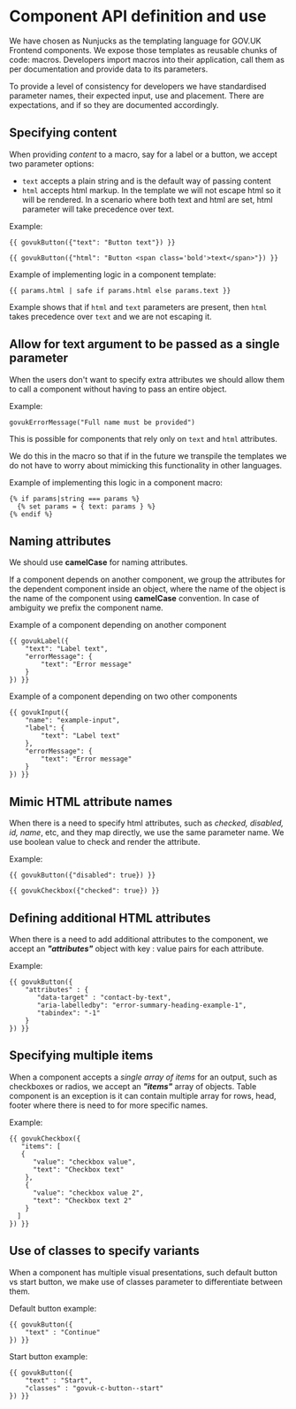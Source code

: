 
# Component API definition and use
We have chosen as Nunjucks as the templating language for GOV.UK Frontend components. We expose those templates as reusable chunks of code: macros. Developers import macros into their application, call them as per documentation and provide data to its parameters.

To provide a level of consistency for developers we have standardised parameter names, their expected input, use and placement. There are expectations, and  if so they are documented accordingly.

## Specifying content
When providing *content* to a macro, say for a label or a button, we accept two parameter options:

 - `text` accepts a plain string and is the default way of passing content
 - `html` accepts html markup. In the template we will not escape html so it will be rendered. In a scenario where both text and html are set, html parameter will take precedence over text.

Example:

`{{ govukButton({"text": "Button text"}) }}`

`{{ govukButton({"html": "Button <span class='bold'>text</span>"}) }}`

Example of implementing logic in a component template:

`{{ params.html | safe if params.html else params.text }}`

Example shows that if `html` and `text` parameters are present, then `html` takes precedence over `text` and we are not escaping it.

## Allow for text argument to be passed as a single parameter
When the users don't want to specify extra attributes we should allow them to call a component without having to pass an entire object.

Example:

`govukErrorMessage("Full name must be provided")`

This is possible for components that rely only on `text` and `html` attributes.

We do this in the macro so that if in the future we transpile the templates we do not have to worry about mimicking this functionality in other languages.

Example of implementing this logic in a component macro:
```
{% if params|string === params %}
  {% set params = { text: params } %}
{% endif %}
```

## Naming attributes
We should use **camelCase** for naming attributes.

If a component depends on another component, we group the attributes for the dependent component inside an object, where the name of the object is the name of the component using **camelCase** convention. In case of ambiguity we prefix the component name.

Example of a component depending on another component
```
{{ govukLabel({
	"text": "Label text",
	"errorMessage": {
		"text": "Error message"
	}
}) }}
```

Example of a component depending on two other components
```
{{ govukInput({
	"name": "example-input",
	"label": {
		"text": "Label text"
	},
	"errorMessage": {
		"text": "Error message"
	}
}) }}
```

## Mimic HTML attribute names
When there is a need to specify html attributes, such as *checked, disabled, id, name*, etc, and they map directly, we use the same parameter name. We use boolean value to check and render the attribute.

Example:

`{{ govukButton({"disabled": true}) }}`

`{{ govukCheckbox({"checked": true}) }}`


## Defining additional HTML attributes
When there is a need to add additional attributes to the component, we accept an ***"attributes"*** object with key : value pairs for each attribute.

Example:
```
{{ govukButton({
	"attributes" : {
	   "data-target" : "contact-by-text",
	   "aria-labelledby": "error-summary-heading-example-1",
	   "tabindex": "-1"
	}
}) }}
```

## Specifying multiple items
When a component accepts a *single array of items* for an output, such as checkboxes or radios, we accept an ***"items"*** array of objects.  Table component is an exception is it can contain multiple array for rows, head, footer where there is need to for more specific names.

Example:
```
{{ govukCheckbox({
   "items": [
   {
      "value": "checkbox value",
      "text": "Checkbox text"
    },
    {
      "value": "checkbox value 2",
      "text": "Checkbox text 2"
    }
  ]
}) }}
```
## Use of classes to specify variants
When a component has multiple visual presentations, such default button vs start button, we make use of classes parameter to differentiate between them.

Default button example:
```
{{ govukButton({
	"text" : "Continue"
}) }}
```
Start button example:
```
{{ govukButton({
	"text" : "Start",
	"classes" : "govuk-c-button--start"
}) }}
```

